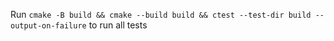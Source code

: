 Run `cmake -B build && cmake --build build && ctest --test-dir build --output-on-failure` to run all tests